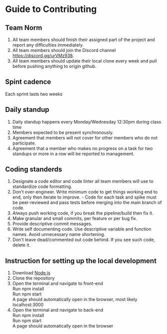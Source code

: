 # Guide to Contributing
## Team Norm 
1. All team members should finish their assigned part of the project and report any difficulties immediately. 
2. All team members should join the Discord channel https://discord.gg/urVMz938.
3. All team members should update their local clone every week and pull before pushing anything to origin github.
## Spint cadence
Each sprint lasts two weeks
## Daily standup
1. Daily standup happens every Monday/Wednesday 12:30pm during class time
1. Members expected to be present synchronously.
1. Agreement that members will not cover for other members who do not participate.
1. Agreement that a member who makes no progress on a task for two standups or more in a row will be reported to management.
## Coding standerds
1. Designate a code editor and code linter all team members will use to standardize code formatting.
1. Don't over-engineer. Write minimum code to get things working end to end, only then iterate to improve. - Code for each task and spike must be peer-reviewed and pass tests before merging into the main branch of code.
1. Always push working code, if you break the pipeline/build then fix it.
1. Make granular and small commits, per feature or per bug fix.
1. Provide descriptive commit messages.
1. Write self documenting code. Use descriptive variable and function names. Avoid unnecessary name shortening.
1. Don't leave dead/commented out code behind. If you see such code, delete it.
## Instruction for setting up the local development
1. Download [Node.js](https://nodejs.org/en/) <br>
2. Clone the repository <br>
3. Open the terminal and navigate to front-end <br>
Run npm install <br>
Run npm start <br>
A page should automatically open in the browser, most likely localhost:3000 <br>
4. Open the terminal and navigate to back-end <br>
Run npm install <br>
Run npm start <br>
A page should automatically open in the browser <br>
